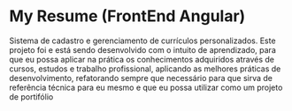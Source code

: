 # My Resume (FrontEnd Angular)
Sistema de cadastro e gerenciamento de currículos personalizados.
Este projeto foi e está sendo desenvolvido com o intuito de aprendizado, para que eu possa aplicar na prática os conhecimentos adquiridos através de cursos, estudos e trabalho profissional, aplicando as melhores práticas de desenvolvimento, refatorando sempre que necessário para que sirva de referência técnica para eu mesmo e que eu possa utilizar como um projeto de portifólio
